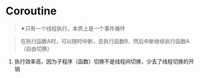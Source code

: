# Coroutine

> ✦只有一个线程执行，本质上是一个事件循环   

> 在执行函数A时，可以随时中断，去执行函数B，然后中断继续执行函数A（自由切换）    

1. 执行效率高，因为子程序（函数）切换不是线程间切换，少去了线程切换的开销
